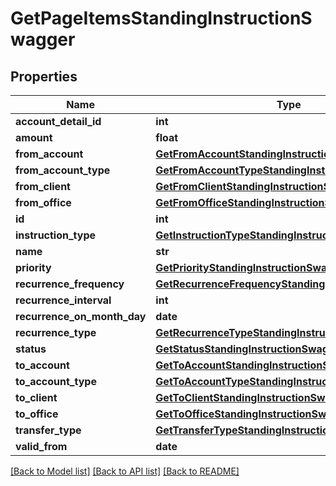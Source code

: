 # GetPageItemsStandingInstructionSwagger

## Properties
Name | Type | Description | Notes
------------ | ------------- | ------------- | -------------
**account_detail_id** | **int** |  | [optional] 
**amount** | **float** |  | [optional] 
**from_account** | [**GetFromAccountStandingInstructionSwagger**](GetFromAccountStandingInstructionSwagger.md) |  | [optional] 
**from_account_type** | [**GetFromAccountTypeStandingInstructionSwagger**](GetFromAccountTypeStandingInstructionSwagger.md) |  | [optional] 
**from_client** | [**GetFromClientStandingInstructionSwagger**](GetFromClientStandingInstructionSwagger.md) |  | [optional] 
**from_office** | [**GetFromOfficeStandingInstructionSwagger**](GetFromOfficeStandingInstructionSwagger.md) |  | [optional] 
**id** | **int** |  | [optional] 
**instruction_type** | [**GetInstructionTypeStandingInstructionSwagger**](GetInstructionTypeStandingInstructionSwagger.md) |  | [optional] 
**name** | **str** |  | [optional] 
**priority** | [**GetPriorityStandingInstructionSwagger**](GetPriorityStandingInstructionSwagger.md) |  | [optional] 
**recurrence_frequency** | [**GetRecurrenceFrequencyStandingInstructionSwagger**](GetRecurrenceFrequencyStandingInstructionSwagger.md) |  | [optional] 
**recurrence_interval** | **int** |  | [optional] 
**recurrence_on_month_day** | **date** |  | [optional] 
**recurrence_type** | [**GetRecurrenceTypeStandingInstructionSwagger**](GetRecurrenceTypeStandingInstructionSwagger.md) |  | [optional] 
**status** | [**GetStatusStandingInstructionSwagger**](GetStatusStandingInstructionSwagger.md) |  | [optional] 
**to_account** | [**GetToAccountStandingInstructionSwagger**](GetToAccountStandingInstructionSwagger.md) |  | [optional] 
**to_account_type** | [**GetToAccountTypeStandingInstructionSwagger**](GetToAccountTypeStandingInstructionSwagger.md) |  | [optional] 
**to_client** | [**GetToClientStandingInstructionSwagger**](GetToClientStandingInstructionSwagger.md) |  | [optional] 
**to_office** | [**GetToOfficeStandingInstructionSwagger**](GetToOfficeStandingInstructionSwagger.md) |  | [optional] 
**transfer_type** | [**GetTransferTypeStandingInstructionSwagger**](GetTransferTypeStandingInstructionSwagger.md) |  | [optional] 
**valid_from** | **date** |  | [optional] 

[[Back to Model list]](../README.md#documentation-for-models) [[Back to API list]](../README.md#documentation-for-api-endpoints) [[Back to README]](../README.md)

